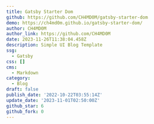 ```yaml
---
title: Gatsby Starter Dom
github: https://github.com/CH4MD0M/gatsby-starter-dom
demo: https://ch4md0m.github.io/gatsby-starter-dom/
author: CH4MD0M
author_link: https://github.com/CH4MD0M
date: 2023-11-26T11:38:04.458Z
description: Simple UI Blog Template
ssg:
  - Gatsby
css: []
cms:
  - Markdown
category:
  - Blog
draft: false
publish_date: '2022-10-22T03:55:14Z'
update_date: '2023-11-01T02:50:00Z'
github_star: 6
github_fork: 0
---
```

